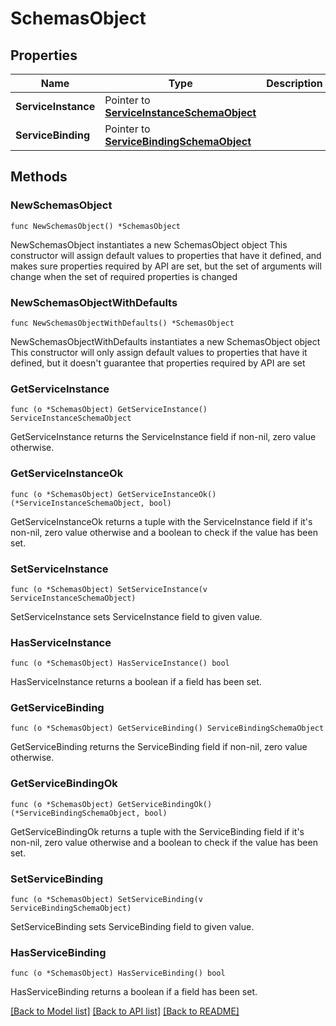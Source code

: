 # SchemasObject

## Properties

Name | Type | Description | Notes
------------ | ------------- | ------------- | -------------
**ServiceInstance** | Pointer to [**ServiceInstanceSchemaObject**](ServiceInstanceSchemaObject.md) |  | [optional] 
**ServiceBinding** | Pointer to [**ServiceBindingSchemaObject**](ServiceBindingSchemaObject.md) |  | [optional] 

## Methods

### NewSchemasObject

`func NewSchemasObject() *SchemasObject`

NewSchemasObject instantiates a new SchemasObject object
This constructor will assign default values to properties that have it defined,
and makes sure properties required by API are set, but the set of arguments
will change when the set of required properties is changed

### NewSchemasObjectWithDefaults

`func NewSchemasObjectWithDefaults() *SchemasObject`

NewSchemasObjectWithDefaults instantiates a new SchemasObject object
This constructor will only assign default values to properties that have it defined,
but it doesn't guarantee that properties required by API are set

### GetServiceInstance

`func (o *SchemasObject) GetServiceInstance() ServiceInstanceSchemaObject`

GetServiceInstance returns the ServiceInstance field if non-nil, zero value otherwise.

### GetServiceInstanceOk

`func (o *SchemasObject) GetServiceInstanceOk() (*ServiceInstanceSchemaObject, bool)`

GetServiceInstanceOk returns a tuple with the ServiceInstance field if it's non-nil, zero value otherwise
and a boolean to check if the value has been set.

### SetServiceInstance

`func (o *SchemasObject) SetServiceInstance(v ServiceInstanceSchemaObject)`

SetServiceInstance sets ServiceInstance field to given value.

### HasServiceInstance

`func (o *SchemasObject) HasServiceInstance() bool`

HasServiceInstance returns a boolean if a field has been set.

### GetServiceBinding

`func (o *SchemasObject) GetServiceBinding() ServiceBindingSchemaObject`

GetServiceBinding returns the ServiceBinding field if non-nil, zero value otherwise.

### GetServiceBindingOk

`func (o *SchemasObject) GetServiceBindingOk() (*ServiceBindingSchemaObject, bool)`

GetServiceBindingOk returns a tuple with the ServiceBinding field if it's non-nil, zero value otherwise
and a boolean to check if the value has been set.

### SetServiceBinding

`func (o *SchemasObject) SetServiceBinding(v ServiceBindingSchemaObject)`

SetServiceBinding sets ServiceBinding field to given value.

### HasServiceBinding

`func (o *SchemasObject) HasServiceBinding() bool`

HasServiceBinding returns a boolean if a field has been set.


[[Back to Model list]](../README.md#documentation-for-models) [[Back to API list]](../README.md#documentation-for-api-endpoints) [[Back to README]](../README.md)



